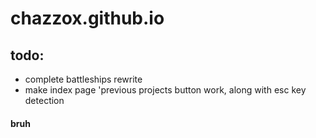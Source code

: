 # chazzox.github.io

## todo:

-   complete battleships rewrite
-   make index page 'previous projects button work, along with esc key detection

#### bruh
